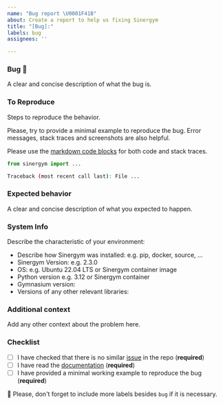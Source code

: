 ```yaml
---
name: "Bug report \U0001F41B"
about: Create a report to help us fixing Sinergym
title: "[Bug]:"
labels: bug
assignees: ''

---
```


### Bug 🐛

A clear and concise description of what the bug is.

### To Reproduce

Steps to reproduce the behavior.

Please, try to provide a minimal example to reproduce the bug. Error messages, stack traces and screenshots  are also helpful.

Please use the [markdown code blocks](https://help.github.com/en/articles/creating-and-highlighting-code-blocks)
for both code and stack traces.

```python
from sinergym import ...

```

```bash
Traceback (most recent call last): File ...

```

### Expected behavior

A clear and concise description of what you expected to happen.

### System Info

Describe the characteristic of your environment:
 * Describe how Sinergym was installed: e.g. pip, docker, source, ...
 * Sinergym Version: e.g. 2.3.0
 * OS: e.g. Ubuntu 22.04 LTS or Sinergym container image
 * Python version e.g. 3.12 or Sinergym container
 * Gymnasium version:
 * Versions of any other relevant libraries:

### Additional context

Add any other context about the problem here.

### Checklist

- [ ] I have checked that there is no similar [issue](https://github.com/ugr-sail/sinergym/issues) in the repo (**required**)
- [ ] I have read the [documentation](ugr-sail.github.io/sinergym/) (**required**)
- [ ] I have provided a minimal working example to reproduce the bug (**required**)

:pencil: Please, don't forget to include more labels besides `bug` if it is necessary.
<!--- This Template is an edited version of the one from https://github.com/DLR-RM/stable-baselines3 -->
